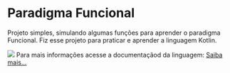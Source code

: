 # Paradigma Funcional
Projeto simples, simulando algumas funções para aprender o paradigma Funcional. Fiz esse projeto
para praticar e aprender a linguagem Kotlin.

<img src="https://kotlinlang.org/docs/images/kotlin-logo.png" />
Para mais informações acesse a documentaçãod da linguagem:
<a href="https://kotlinlang.org/docs/home.html"> Saiba mais... </a>